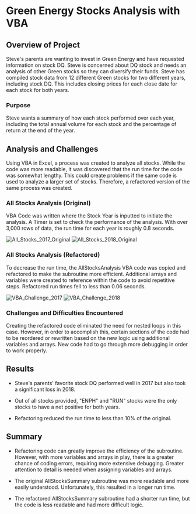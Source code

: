 # Green Energy Stocks Analysis with VBA

## Overview of Project
Steve's parents are wanting to invest in Green Energy and have requested information on stock DQ.  Steve is concerned about DQ stock and needs an analysis of other Green stocks so they can diversify their funds.  Steve has compiled stock data from 12 different Green stocks for two different years, including stock DQ.  This includes closing prices for each close date for each stock for both years.
 

### Purpose
Steve wants a summary of how each stock performed over each year, including the total annual volume for each stock and the percentage of return at the end of the year.

## Analysis and Challenges
Using VBA in Excel, a process was created to analyze all stocks.  While the code was more readable, it was discovered that the run time for the code was somewhat lengthy.  This could create problems if the same code is used to analyze a larger set of stocks.  Therefore, a refactored version of the same process was created.  

### All Stocks Analysis (Original)
VBA Code was written where the Stock Year is inputted to initiate the analysis.  A Timer is set to check the performance of the analysis.  With over 3,000 rows of data, the run time for each year is roughly 0.8 seconds.

![All_Stocks_2017_Original](https://user-images.githubusercontent.com/106561880/174915710-79c518cd-66ac-43a6-8214-506285c8d0f2.png)
![All_Stocks_2018_Original](https://user-images.githubusercontent.com/106561880/174915728-d7d980b0-c8e3-4207-95e1-d2bddc8b22a0.png)


### All Stocks Analysis (Refactored)
To decrease the run time, the AllStocksAnalysis VBA code was copied and refactored to make the subroutine more efficient.  Additional arrays and variables were created to reference within the code to avoid repetitive steps.  Refactored run times fell to less than 0.06 seconds.

![VBA_Challenge_2017](https://user-images.githubusercontent.com/106561880/174915743-4f35fc05-a99b-44c9-9bfd-743f1d77ef44.png)
![VBA_Challenge_2018](https://user-images.githubusercontent.com/106561880/174915748-c1b8cb65-c413-43e3-b8ac-0144f8065b5f.png)

### Challenges and Difficulties Encountered
Creating the refactored code eliminated the need for nested loops in this case.  However, in order to accomplish this, certain sections of the code had to be reordered or rewritten based on the new logic using additional variables and arrays.  New code had to go through more debugging in order to work properly.

## Results

- Steve's parents' favorite stock DQ performed well in 2017 but also took a significant loss in 2018.

- Out of all stocks provided, "ENPH" and "RUN" stocks were the only stocks to have a net positive for both years.

- Refactoring reduced the run time to less than 10% of the original.

## Summary
- Refactoring code can greatly improve the efficiency of the subroutine.  However, with more variables and arrays in play, there is a greater chance of coding errors, requiring more extensive debugging.  Greater attention to detail is needed when assigning variables and arrays.

- The original AllStocksSummary subroutine was more readable and more easily understood.  Unfortunately, this resulted in a longer run time.

- The refactored AllStocksSummary subroutine had a shorter run time, but the code is less readable and had more difficult logic.

